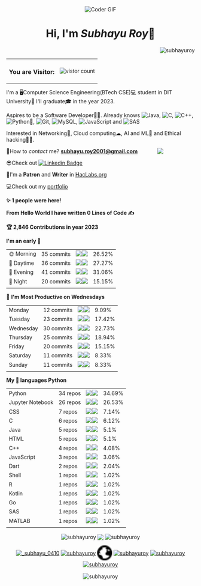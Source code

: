 <p align="center">
  <img src="https://media.giphy.com/media/SWoSkN6DxTszqIKEqv/giphy.gif" align="center" alt="Coder GIF" width="300" height="300">
</p>
<h1 align="center">Hi, I'm <b><i>Subhayu Roy</i></b>👋</h1>

<p align="right"> <img src="https://komarev.com/ghpvc/?username=subhayuroy" alt="subhayuroy" /> </p>

<table>
  <tr>
    <td><h3>You are Visitor: </h3></td>
    <td><img src="https://profile-counter.glitch.me/subhayuroy/count.svg" alt="vistor count" height="50" /></td>
  </tr>
</table>

I'm a 🖥Computer Science Engineering(BTech CSE)💻 student in DIT University🏫
I'll graduate🎓 in the year 2023.

Aspires to be a Software Developer👨‍💻. 
Already knows ![Java](https://img.shields.io/badge/-Java-333333?style=flat&logo=Java&logoColor=007396), ![C](https://img.shields.io/badge/-C-333333?style=flat&logo=C&logoColor=007396), ![C++](https://img.shields.io/badge/-C++-333333?style=flat&logo=C%2B%2B&logoColor=00599C), ![Python](https://img.shields.io/badge/-Python-333333?style=flat&logo=python)🐍, ![Git](https://img.shields.io/badge/-Git-333333?style=flat&logo=git), ![MySQL](https://img.shields.io/badge/-MySQL-333333?style=flat&logo=mysql), ![JavaScript](https://img.shields.io/badge/-JavaScript-333333?style=flat&logo=javascript) and ![SAS](https://img.shields.io/badge/-SAS-333333?style=flat&logo=SAS)

Interested in Networking📝, Cloud computing☁, AI and ML🤖 and Ethical hacking🐱‍💻.

<img align='right' src='https://user-images.githubusercontent.com/5713670/87202985-820dcb80-c2b6-11ea-9f56-7ec461c497c3.gif' width='100"'>

📧How to _contact_ me?   **subhayu.roy2001@gmail.com**

😎Check out [![Linkedin Badge](https://img.shields.io/badge/-LinkedIn-blue?style=flat-square&logo=Linkedin&logoColor=white&link=https://www.linkedin.com/in/subhayu-r-ba69ab188/)](https://www.linkedin.com/in/subhayu-roy/)

📝I'm a **Patron** and **Writer** in [HacLabs.org](https://www.haclabs.org/)

💻Check out my [portfolio](https://subhayuroy2001.wixsite.com/personal-portfolio)


<!--START_SECTION_PROFILE_VIEWS:readme-info-->
**✨ 1 people were here!**


<!--END_SECTION_PROFILE_VIEWS:readme-info-->

<!--START_SECTION_LINES_OF_CODE:readme-info-->
**From Hello World I have written 0 Lines of Code ✍️**


<!--END_SECTION_LINES_OF_CODE:readme-info-->

<!--START_CONTRIBUTIONS:readme-info-->
**🏆 2,846 Contributions in year 2023**


<!--END_CONTRIBUTIONS:readme-info-->

<!--START_SECTION_DAILY_COMMIT:readme-info-->
**I'm an early 🐤** 

| | | | |
| --- | --- | --- | --- |
|🌞 Morning                |35 commits          |![](https://via.placeholder.com/108x22/000000/000000?text=+)![](https://via.placeholder.com/292x22/b8b8b8/b8b8b8?=text=+)|26.52%|
|🌆 Daytime                |36 commits          |![](https://via.placeholder.com/108x22/000000/000000?text=+)![](https://via.placeholder.com/292x22/b8b8b8/b8b8b8?=text=+)|27.27%|
|🌃 Evening                |41 commits          |![](https://via.placeholder.com/124x22/000000/000000?text=+)![](https://via.placeholder.com/276x22/b8b8b8/b8b8b8?=text=+)|31.06%|
|🌙 Night                  |20 commits          |![](https://via.placeholder.com/60x22/000000/000000?text=+)![](https://via.placeholder.com/340x22/b8b8b8/b8b8b8?=text=+)|15.15%|
| | | | |

<!--END_SECTION_DAILY_COMMIT:readme-info-->

<!--START_SECTION_WEEKLY_COMMIT:readme-info-->
📅 **I'm Most Productive on Wednesdays** 

| | | | |
| --- | --- | --- | --- |
|Monday                   |12 commits          |![](https://via.placeholder.com/36x22/000000/000000?text=+)![](https://via.placeholder.com/364x22/b8b8b8/b8b8b8?=text=+)|9.09%|
|Tuesday                  |23 commits          |![](https://via.placeholder.com/68x22/000000/000000?text=+)![](https://via.placeholder.com/332x22/b8b8b8/b8b8b8?=text=+)|17.42%|
|Wednesday                |30 commits          |![](https://via.placeholder.com/92x22/000000/000000?text=+)![](https://via.placeholder.com/308x22/b8b8b8/b8b8b8?=text=+)|22.73%|
|Thursday                 |25 commits          |![](https://via.placeholder.com/76x22/000000/000000?text=+)![](https://via.placeholder.com/324x22/b8b8b8/b8b8b8?=text=+)|18.94%|
|Friday                   |20 commits          |![](https://via.placeholder.com/60x22/000000/000000?text=+)![](https://via.placeholder.com/340x22/b8b8b8/b8b8b8?=text=+)|15.15%|
|Saturday                 |11 commits          |![](https://via.placeholder.com/32x22/000000/000000?text=+)![](https://via.placeholder.com/368x22/b8b8b8/b8b8b8?=text=+)|8.33%|
|Sunday                   |11 commits          |![](https://via.placeholder.com/32x22/000000/000000?text=+)![](https://via.placeholder.com/368x22/b8b8b8/b8b8b8?=text=+)|8.33%|
| | | | |

<!--END_SECTION_WEEKLY_COMMIT:readme-info-->

<!--START_SECTION_LANGUAGE:readme-info-->
**My 💖 languages Python** 

| | | | |
| --- | --- | --- | --- |
|Python                   |34 repos|            ![](https://via.placeholder.com/140x22/000000/000000?text=+)![](https://via.placeholder.com/260x22/b8b8b8/b8b8b8?=text=+)|34.69%|
|Jupyter Notebook         |26 repos|            ![](https://via.placeholder.com/108x22/000000/000000?text=+)![](https://via.placeholder.com/292x22/b8b8b8/b8b8b8?=text=+)|26.53%|
|CSS                      |7 repos|             ![](https://via.placeholder.com/28x22/000000/000000?text=+)![](https://via.placeholder.com/372x22/b8b8b8/b8b8b8?=text=+)|7.14%|
|C                        |6 repos|             ![](https://via.placeholder.com/24x22/000000/000000?text=+)![](https://via.placeholder.com/376x22/b8b8b8/b8b8b8?=text=+)|6.12%|
|Java                     |5 repos|             ![](https://via.placeholder.com/20x22/000000/000000?text=+)![](https://via.placeholder.com/380x22/b8b8b8/b8b8b8?=text=+)|5.1%|
|HTML                     |5 repos|             ![](https://via.placeholder.com/20x22/000000/000000?text=+)![](https://via.placeholder.com/380x22/b8b8b8/b8b8b8?=text=+)|5.1%|
|C++                      |4 repos|             ![](https://via.placeholder.com/16x22/000000/000000?text=+)![](https://via.placeholder.com/384x22/b8b8b8/b8b8b8?=text=+)|4.08%|
|JavaScript               |3 repos|             ![](https://via.placeholder.com/12x22/000000/000000?text=+)![](https://via.placeholder.com/388x22/b8b8b8/b8b8b8?=text=+)|3.06%|
|Dart                     |2 repos|             ![](https://via.placeholder.com/8x22/000000/000000?text=+)![](https://via.placeholder.com/392x22/b8b8b8/b8b8b8?=text=+)|2.04%|
|Shell                    |1 repos|             ![](https://via.placeholder.com/4x22/000000/000000?text=+)![](https://via.placeholder.com/396x22/b8b8b8/b8b8b8?=text=+)|1.02%|
|R                        |1 repos|             ![](https://via.placeholder.com/4x22/000000/000000?text=+)![](https://via.placeholder.com/396x22/b8b8b8/b8b8b8?=text=+)|1.02%|
|Kotlin                   |1 repos|             ![](https://via.placeholder.com/4x22/000000/000000?text=+)![](https://via.placeholder.com/396x22/b8b8b8/b8b8b8?=text=+)|1.02%|
|Go                       |1 repos|             ![](https://via.placeholder.com/4x22/000000/000000?text=+)![](https://via.placeholder.com/396x22/b8b8b8/b8b8b8?=text=+)|1.02%|
|SAS                      |1 repos|             ![](https://via.placeholder.com/4x22/000000/000000?text=+)![](https://via.placeholder.com/396x22/b8b8b8/b8b8b8?=text=+)|1.02%|
|MATLAB                   |1 repos|             ![](https://via.placeholder.com/4x22/000000/000000?text=+)![](https://via.placeholder.com/396x22/b8b8b8/b8b8b8?=text=+)|1.02%|
| | | | |

<!--END_SECTION_LANGUAGE:readme-info-->


<p align="center">
<img align="center" src="https://github-readme-stats.vercel.app/api/top-langs/?username=subhayuroy&layout=compact&hide=html&theme=radical" alt="subhayuroy" />

<img align="center" src="https://github-readme-stats.vercel.app/api/top-langs/?username=subhayuroy&theme=dark&hide_langs_below=1" />

<img align="center" src="https://github-readme-stats.vercel.app/api?username=subhayuroy&show_icons=true&theme=radical" alt="subhayuroy" />
</p>

<p align="center">
<a href="https://instagram.com/_5u8h4yu_r0y_" target="blank"><img align="center" src="https://cdn.jsdelivr.net/npm/simple-icons@3.0.1/icons/instagram.svg" alt="_subhayu_0410" height="40" width="40" /></a>
<a href="https://www.linkedin.com/in/subhayu-roy/" target="blank"><img align="center" src="https://cdn.jsdelivr.net/npm/simple-icons@3.0.1/icons/linkedin.svg" alt="subhayuroy" height="40" width="40" /></a>
<a href="https://subhayuroy2001.wixsite.com/personal-portfolio" target="blank"><img align="center" src="https://raw.githubusercontent.com/iconic/open-iconic/master/svg/globe.svg" alt="subhayuroy" height="40" width="40" /></a>
<a href="https://www.kaggle.com/lasttitan" target="blank"><img align="center" src="https://cdn.jsdelivr.net/npm/simple-icons@3.0.1/icons/kaggle.svg" alt="subhayuroy" height="40" width="40" /></a>
<a href="https://twitter.com/SubhayuRoy2001" target="blank"><img align="center" src="https://cdn.jsdelivr.net/npm/simple-icons@3.0.1/icons/twitter.svg" alt="subhayuroy" height="40" width="40" /></a>
<a href="https://google.dev/u/117797334200548812355" target="blank"><img align="center" src="https://cdn.jsdelivr.net/npm/simple-icons@3.0.1/icons/google.svg" alt="subhayuroy" height="40" width="40" /></a>
</p>

<p align="center"><img align="center" src="https://github-readme-streak-stats.herokuapp.com/?user=saumyasingh048&" alt="subhayuroy"/></p>
